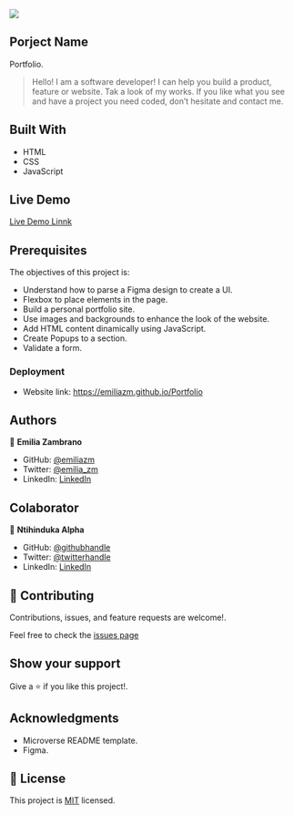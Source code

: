 ![](https://img.shields.io/badge/Microverse-blueviolet)

## Porject Name
Portfolio.

> Hello! I am a software developer! I can help you build a product, feature or website. Tak a look of my works.
If you like what you see and have a project you need coded, don’t hesitate and contact me.


## Built With
- HTML
- CSS
- JavaScript

## Live Demo
[Live Demo Linnk](https://emiliazm.github.io/Portfolio)

## Prerequisites
The objectives of this project is:
- Understand how to parse a Figma design to create a UI.
- Flexbox to place elements in the page.
- Build a personal portfolio site.
- Use images and backgrounds to enhance the look of the website.
- Add HTML content dinamically using JavaScript.
- Create Popups to a section.
- Validate a form.


### Deployment
- Website link: https://emiliazm.github.io/Portfolio

## Authors
👤 **Emilia Zambrano**

- GitHub: [@emiliazm](https://github.com/emiliazm)
- Twitter: [@emilia_zm](https://twitter.com/emilia_zm)
- LinkedIn: [LinkedIn](https://www.linkedin.com/in/emilia-zambrano-montero-aa30a611b/)

## Colaborator
👤 **Ntihinduka Alpha**
- GitHub: [@githubhandle](https://github.com/AlphaNtihinduka)
- Twitter: [@twitterhandle](https://twitter.com/AlphaNtihinduka)
- LinkedIn: [LinkedIn](https://www.linkedin.com/in/ntihinduka-alpha-81bb7b22a/)



## 🤝 Contributing
Contributions, issues, and feature requests are welcome!.

Feel free to check the [issues page](https://github.com/emiliazm/Portfolio/issues)

## Show your support
Give a ⭐️ if you like this project!.

## Acknowledgments
- Microverse README template.
- Figma.

## 📝 License
This project is [MIT](./MIT.md) licensed.